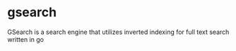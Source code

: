# gsearch
GSearch is a search engine that utilizes inverted indexing for full text search written in go
